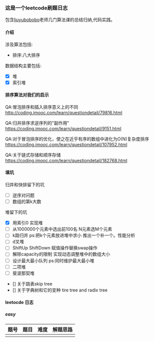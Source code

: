 ### 这是一个leetcode刷题日志

包含[liuyubobobo](https://github.com/liuyubobobo)老师几门算法课的总结归纳,代码实践。

#### 介绍

涉及算法包括:

* 排序:八大排序 

数据结构主要包括:

- [x] 堆
- [x] 索引堆

#### 排序算法对我们的启示

QA:冒泡排序和插入排序意义上的不同
http://coding.imooc.com/learn/questiondetail/79816.html

QA:归并排序求逆序列的"副作用"
https://coding.imooc.com/learn/questiondetail/9151.html

QA:对于冒泡排序的优化，使之在近乎有序的数组中进化为O(N)复杂度排序
https://coding.imooc.com/learn/questiondetail/107952.html

QA:关于链式存储和顺序存储
https://coding.imooc.com/learn/questiondetail/182768.html

#### 填坑

归并和快排留下的坑

- [ ] 逆序对问题
- [ ] 数组的第k大数

堆留下的坑

- [x] 用索引0 实现堆
- [ ] 从1000000个元素中选出前100名 N元素选M个元素
- [ ] k路归并 ps:把k个元素放进堆中求小 推出一个补一个。性能分析
- [ ] d叉堆
- [ ] ShiftUp ShiftDown 赋值操作替换swap操作
- [ ] 解除capacity的限制 实现动态调整堆中的数组大小
- [ ] 设计最大最小队列 ps:同时维护最大最小堆
- [ ] 二项堆
- [ ] 斐波那契堆

- [] 关于跳表skip tree
- [] 关于字典树和它的变种 tire tree and radix tree

#### leetocde 日志

##### easy

| 题号 | 题目 | 难度 | 解题思路 |
| ---- | ---- | ---- | -------- |
|      |      |      |          |

